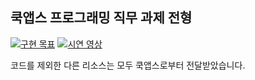 ## 쿡앱스 프로그래밍 직무 과제 전형

[![구현 목표](https://img.youtube.com/vi/5QUxdj1Fg7w/0.jpg)](https://www.youtube.com/watch?v=5QUxdj1Fg7w "구현 목표") [![시연 영상](https://img.youtube.com/vi/5QUxdj1Fg7w/0.jpg)](https://www.youtube.com/watch?v=5QUxdj1Fg7w "시연 영상")

코드를 제외한 다른 리소스는 모두 쿡앱스로부터 전달받았습니다.
